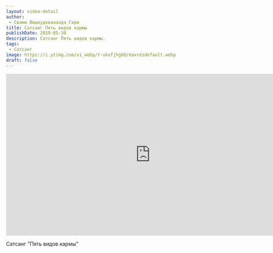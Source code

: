 ```yaml
---
layout: video-detail
author:
 - Свами Вишнудевананда Гири
title: Сатсанг Пять видов кармы
publishDate: 2019-05-30
description: Сатсанг Пять видов кармы. 
tags: 
 - Сатсанг
image: https://i.ytimg.com/vi_webp/Y-ukofjhgUQ/maxresdefault.webp
draft: false
---
```


<iframe width="790" height="444" src="https://www.youtube.com/embed/Y-ukofjhgUQ" frameborder="0" allowfullscreen=""></iframe> 

  Сатсанг "Пять видов кармы"

  

 